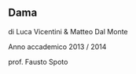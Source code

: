Dama
------------------
di Luca Vicentini & Matteo Dal Monte

Anno accademico 2013 / 2014

prof. Fausto Spoto
